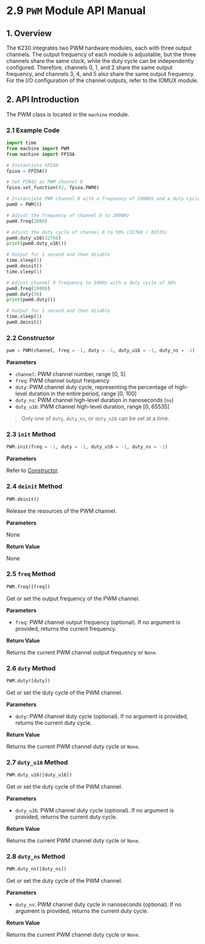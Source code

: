 # 2.9 `PWM` Module API Manual  

## 1. Overview  

The K230 integrates two PWM hardware modules, each with three output channels. The output frequency of each module is adjustable, but the three channels share the same clock, while the duty cycle can be independently configured. Therefore, channels 0, 1, and 2 share the same output frequency, and channels 3, 4, and 5 also share the same output frequency. For the I/O configuration of the channel outputs, refer to the IOMUX module.  

## 2. API Introduction  

The PWM class is located in the `machine` module.  

### 2.1 Example Code  

```python  
import time  
from machine import PWM  
from machine import FPIOA  

# Instantiate FPIOA  
fpioa = FPIOA()  

# Set PIN42 as PWM channel 0  
fpioa.set_function(42, fpioa.PWM0)  

# Instantiate PWM channel 0 with a frequency of 1000Hz and a duty cycle of 50% (enabled by default)  
pwm0 = PWM(0)  

# Adjust the frequency of channel 0 to 2000Hz  
pwm0.freq(2000)  

# Adjust the duty cycle of channel 0 to 50% (32768 / 65535)  
pwm0.duty_u16(32768)  
print(pwm0.duty_u16())  

# Output for 1 second and then disable  
time.sleep(1)  
pwm0.deinit()  
time.sleep(1)  

# Adjust channel 0 frequency to 10KHz with a duty cycle of 30%  
pwm0.freq(10000)  
pwm0.duty(30)  
print(pwm0.duty())  

# Output for 1 second and then disable  
time.sleep(1)  
pwm0.deinit()  
```  

### 2.2 Constructor  

```python  
pwm = PWM(channel, freq = -1, duty = -1, duty_u16 = -1, duty_ns = -1)  
```  

**Parameters**  

- `channel`: PWM channel number, range [0, 5]  
- `freq`: PWM channel output frequency  
- `duty`: PWM channel duty cycle, representing the percentage of high-level duration in the entire period, range [0, 100]  
- `duty_ns`: PWM channel high-level duration in nanoseconds (`ns`)  
- `duty_u16`: PWM channel high-level duration, range [0, 65535]  

> Only one of `duty`, `duty_ns`, or `duty_u16` can be set at a time.  

### 2.3 `init` Method  

```python  
PWM.init(freq = -1, duty = -1, duty_u16 = -1, duty_ns = -1)  
```  

**Parameters**  

Refer to [Constructor](#22-constructor).  

### 2.4 `deinit` Method  

```python  
PWM.deinit()  
```  

Release the resources of the PWM channel.  

**Parameters**  

None  

**Return Value**  

None  

### 2.5 `freq` Method  

```python  
PWM.freq([freq])  
```  

Get or set the output frequency of the PWM channel.  

**Parameters**  

- `freq`: PWM channel output frequency (optional). If no argument is provided, returns the current frequency.  

**Return Value**  

Returns the current PWM channel output frequency or `None`.  

### 2.6 `duty` Method  

```python  
PWM.duty([duty])  
```  

Get or set the duty cycle of the PWM channel.  

**Parameters**  

- `duty`: PWM channel duty cycle (optional). If no argument is provided, returns the current duty cycle.  

**Return Value**  

Returns the current PWM channel duty cycle or `None`.  

### 2.7 `duty_u16` Method  

```python  
PWM.duty_u16([duty_u16])  
```  

Get or set the duty cycle of the PWM channel.  

**Parameters**  

- `duty_u16`: PWM channel duty cycle (optional). If no argument is provided, returns the current duty cycle.  

**Return Value**  

Returns the current PWM channel duty cycle or `None`.  

### 2.8 `duty_ns` Method  

```python  
PWM.duty_ns([duty_ns])  
```  

Get or set the duty cycle of the PWM channel.  

**Parameters**  

- `duty_ns`: PWM channel duty cycle in nanoseconds (optional). If no argument is provided, returns the current duty cycle.  

**Return Value**  

Returns the current PWM channel duty cycle or `None`.
